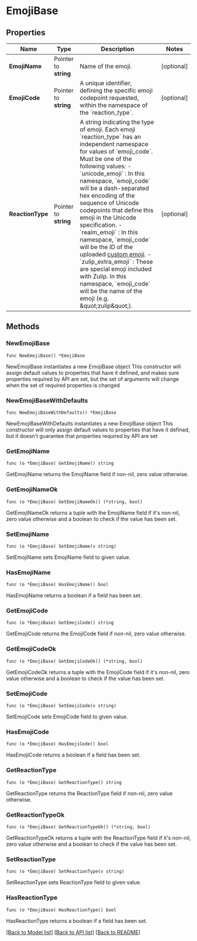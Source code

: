 # EmojiBase

## Properties

Name | Type | Description | Notes
------------ | ------------- | ------------- | -------------
**EmojiName** | Pointer to **string** | Name of the emoji.  | [optional] 
**EmojiCode** | Pointer to **string** | A unique identifier, defining the specific emoji codepoint requested, within the namespace of the &#x60;reaction_type&#x60;.  | [optional] 
**ReactionType** | Pointer to **string** | A string indicating the type of emoji. Each emoji &#x60;reaction_type&#x60; has an independent namespace for values of &#x60;emoji_code&#x60;.  Must be one of the following values:  - &#x60;unicode_emoji&#x60; : In this namespace, &#x60;emoji_code&#x60; will be a   dash-separated hex encoding of the sequence of Unicode codepoints   that define this emoji in the Unicode specification.  - &#x60;realm_emoji&#x60; : In this namespace, &#x60;emoji_code&#x60; will be the ID of   the uploaded [custom emoji](/help/custom-emoji).  - &#x60;zulip_extra_emoji&#x60; : These are special emoji included with Zulip.   In this namespace, &#x60;emoji_code&#x60; will be the name of the emoji (e.g.   \&quot;zulip\&quot;).  | [optional] 

## Methods

### NewEmojiBase

`func NewEmojiBase() *EmojiBase`

NewEmojiBase instantiates a new EmojiBase object
This constructor will assign default values to properties that have it defined,
and makes sure properties required by API are set, but the set of arguments
will change when the set of required properties is changed

### NewEmojiBaseWithDefaults

`func NewEmojiBaseWithDefaults() *EmojiBase`

NewEmojiBaseWithDefaults instantiates a new EmojiBase object
This constructor will only assign default values to properties that have it defined,
but it doesn't guarantee that properties required by API are set

### GetEmojiName

`func (o *EmojiBase) GetEmojiName() string`

GetEmojiName returns the EmojiName field if non-nil, zero value otherwise.

### GetEmojiNameOk

`func (o *EmojiBase) GetEmojiNameOk() (*string, bool)`

GetEmojiNameOk returns a tuple with the EmojiName field if it's non-nil, zero value otherwise
and a boolean to check if the value has been set.

### SetEmojiName

`func (o *EmojiBase) SetEmojiName(v string)`

SetEmojiName sets EmojiName field to given value.

### HasEmojiName

`func (o *EmojiBase) HasEmojiName() bool`

HasEmojiName returns a boolean if a field has been set.

### GetEmojiCode

`func (o *EmojiBase) GetEmojiCode() string`

GetEmojiCode returns the EmojiCode field if non-nil, zero value otherwise.

### GetEmojiCodeOk

`func (o *EmojiBase) GetEmojiCodeOk() (*string, bool)`

GetEmojiCodeOk returns a tuple with the EmojiCode field if it's non-nil, zero value otherwise
and a boolean to check if the value has been set.

### SetEmojiCode

`func (o *EmojiBase) SetEmojiCode(v string)`

SetEmojiCode sets EmojiCode field to given value.

### HasEmojiCode

`func (o *EmojiBase) HasEmojiCode() bool`

HasEmojiCode returns a boolean if a field has been set.

### GetReactionType

`func (o *EmojiBase) GetReactionType() string`

GetReactionType returns the ReactionType field if non-nil, zero value otherwise.

### GetReactionTypeOk

`func (o *EmojiBase) GetReactionTypeOk() (*string, bool)`

GetReactionTypeOk returns a tuple with the ReactionType field if it's non-nil, zero value otherwise
and a boolean to check if the value has been set.

### SetReactionType

`func (o *EmojiBase) SetReactionType(v string)`

SetReactionType sets ReactionType field to given value.

### HasReactionType

`func (o *EmojiBase) HasReactionType() bool`

HasReactionType returns a boolean if a field has been set.


[[Back to Model list]](../README.md#documentation-for-models) [[Back to API list]](../README.md#documentation-for-api-endpoints) [[Back to README]](../README.md)


